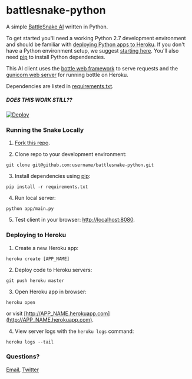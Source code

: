 # battlesnake-python

A simple [BattleSnake AI](http://battlesnake.io) written in Python.

To get started you'll need a working Python 2.7 development environment and should be familiar with [deploying Python apps to Heroku](https://devcenter.heroku.com/articles/getting-started-with-python#introduction). If you don't have a Python environment setup, we suggest [starting here](http://hackercodex.com/guide/python-development-environment-on-mac-osx/). You'll also need [pip](https://pip.pypa.io/en/latest/installing.html) to install Python dependencies.

This AI client uses the [bottle web framework](http://bottlepy.org/docs/dev/index.html) to serve requests and the [gunicorn web server](http://gunicorn.org/) for running bottle on Heroku.

Dependencies are listed in [requirements.txt](requirements.txt).


##### DOES THIS WORK STILL??
[![Deploy](https://www.herokucdn.com/deploy/button.png)](https://heroku.com/deploy)

### Running the Snake Locally

1) [Fork this repo](#fork-destination-box).

2) Clone repo to your development environment:
```
git clone git@github.com:username/battlesnake-python.git
```

3) Install dependencies using [pip](https://pip.pypa.io/en/latest/installing.html):
```
pip install -r requirements.txt
```

4) Run local server:
```
python app/main.py
```

5) Test client in your browser: [http://localhost:8080](http://localhost:8080).

### Deploying to Heroku

1) Create a new Heroku app:
```
heroku create [APP_NAME]
```

2) Deploy code to Heroku servers:
```
git push heroku master
```

3) Open Heroku app in browser:
```
heroku open
```
or visit [http://APP_NAME.herokuapp.com](http://APP_NAME.herokuapp.com).

4) View server logs with the `heroku logs` command:
```
heroku logs --tail
```

### Questions?

[Email](mailto:battlesnake@sendwithus.com), [Twitter](http://twitter.com/send_with_us)
